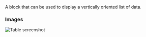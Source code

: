 A block that can be used to display a vertically oriented list of data.

### Images

![Table screenshot](https://gitlab.com/appsemble/appsemble/-/raw/0.20.42/config/assets/list.png)
